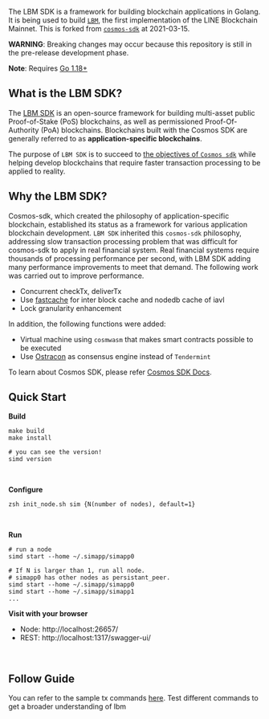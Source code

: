 The LBM SDK is a framework for building blockchain applications in Golang.
It is being used to build [`LBM`](https://github.com/line/lbm), the first implementation of the LINE Blockchain Mainnet.
This is forked from [`cosmos-sdk`](https://github.com/cosmos/cosmos-sdk) at 2021-03-15.

**WARNING**: Breaking changes may occur because this repository is still in the pre-release development phase.

**Note**: Requires [Go 1.18+](https://golang.org/dl/)

## What is the LBM SDK?

The [LBM SDK](https://github.com/line/lbm-sdk) is an open-source framework for building multi-asset public Proof-of-Stake (PoS) <df value="blockchain">blockchains</df>, as well as permissioned Proof-Of-Authority (PoA) blockchains. Blockchains built with the Cosmos SDK are generally referred to as **application-specific blockchains**. 

The purpose of `LBM SDK` is to succeed to [the objectives of `Cosmos sdk`](https://github.com/cosmos/cosmos-sdk/blob/master/docs/intro/overview.md) while helping develop blockchains that require faster transaction processing to be applied to reality.

## Why the LBM SDK?

Cosmos-sdk, which created the philosophy of application-specific blockchain, established its status as a framework for various application blockchain development. `LBM SDK` inherited this `cosmos-sdk` philosophy, addressing slow transaction processing problem that was difficult for cosmos-sdk to apply in real financial system. Real financial systems require thousands of processing performance per second, with LBM SDK adding many performance improvements to meet that demand.
The following work was carried out to improve performance.

- Concurrent checkTx, deliverTx
- Use [fastcache](https://github.com/victoriametrics/fastcache) for inter block cache and nodedb cache of iavl
- Lock granularity enhancement

In addition, the following functions were added:

- Virtual machine using `cosmwasm` that makes smart contracts possible to be executed 
- Use [Ostracon](https://github.com/line/ostracon) as consensus engine instead of `Tendermint`


To learn about Cosmos SDK, please refer [Cosmos SDK Docs](https://github.com/cosmos/cosmos-sdk/blob/master/docs).

## Quick Start

**Build**
```
make build
make install

# you can see the version!
simd version
```

&nbsp;

**Configure**
```
zsh init_node.sh sim {N(number of nodes), default=1}
```

&nbsp;

**Run**
```
# run a node
simd start --home ~/.simapp/simapp0

# If N is larger than 1, run all node.
# simapp0 has other nodes as persistant_peer. 
simd start --home ~/.simapp/simapp0
simd start --home ~/.simapp/simapp1
...
```

**Visit with your browser**
* Node: http://localhost:26657/
* REST: http://localhost:1317/swagger-ui/

&nbsp;

## Follow Guide
You can refer to the sample tx commands [here](docs/sample-tx.md). 
Test different commands to get a broader understanding of lbm

